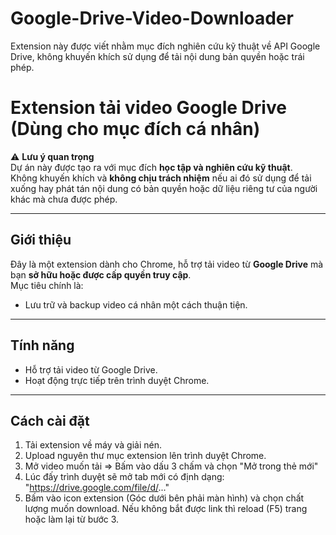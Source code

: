 # Google-Drive-Video-Downloader
Extension này được viết nhằm mục đích nghiên cứu kỹ thuật về API Google Drive, không khuyến khích sử dụng để tải nội dung bản quyền hoặc trái phép.

# Extension tải video Google Drive (Dùng cho mục đích cá nhân)

⚠️ **Lưu ý quan trọng**  
Dự án này được tạo ra với mục đích **học tập và nghiên cứu kỹ thuật**.  
Không khuyến khích và **không chịu trách nhiệm** nếu ai đó sử dụng để tải xuống hay phát tán nội dung có bản quyền hoặc dữ liệu riêng tư của người khác mà chưa được phép.

---

## Giới thiệu
Đây là một extension dành cho Chrome, hỗ trợ tải video từ **Google Drive** mà bạn **sở hữu hoặc được cấp quyền truy cập**.  
Mục tiêu chính là:
- Lưu trữ và backup video cá nhân một cách thuận tiện.  

---

## Tính năng
- Hỗ trợ tải video từ Google Drive.  
- Hoạt động trực tiếp trên trình duyệt Chrome.

---

## Cách cài đặt
1. Tải extension về máy và giải nén.
2. Upload nguyên thư mục extension lên trình duyệt Chrome.
3. Mở video muốn tải => Bấm vào dấu 3 chấm và chọn "Mở trong thẻ mới"
4. Lúc đấy trình duyệt sẽ mở tab mới có định dạng: "https://drive.google.com/file/d/..."
5. Bấm vào icon extension (Góc dưới bên phải màn hình) và chọn chất lượng muốn download. Nếu không bắt được link thì reload (F5) trang hoặc làm lại từ bước 3.

